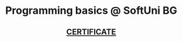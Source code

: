 # <p align="center">Programming basics @ SoftUni BG</p>

## <a href="https://softuni.bg/certificates/details/60335/121b9b62"> <p align="center"> CERTIFICATE </p> </a>